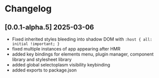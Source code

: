 # Changelog

## [0.0.1-alpha.5] 2025-03-06

- Fixed inherited styles bleeding into shadow DOM with `:host { all: initial !important; }`
- fixed multiple instances of app appearing after HMR
- added key bindings for elements menu, plugin manager, component library and stylesheet library
- added global selectoplasm visibility keybinding
- added exports to package.json

